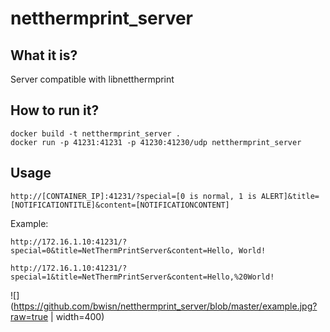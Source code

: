 # netthermprint_server
## What it is?
Server compatible with libnetthermprint

## How to run it?
```
docker build -t netthermprint_server .
docker run -p 41231:41231 -p 41230:41230/udp netthermprint_server
```
## Usage
```
http://[CONTAINER_IP]:41231/?special=[0 is normal, 1 is ALERT]&title=[NOTIFICATIONTITLE]&content=[NOTIFICATIONCONTENT]
```
Example:
```
http://172.16.1.10:41231/?special=0&title=NetThermPrintServer&content=Hello, World!
```

```
http://172.16.1.10:41231/?special=1&title=NetThermPrintServer&content=Hello,%20World!
```

![](https://github.com/bwisn/netthermprint_server/blob/master/example.jpg?raw=true | width=400)

